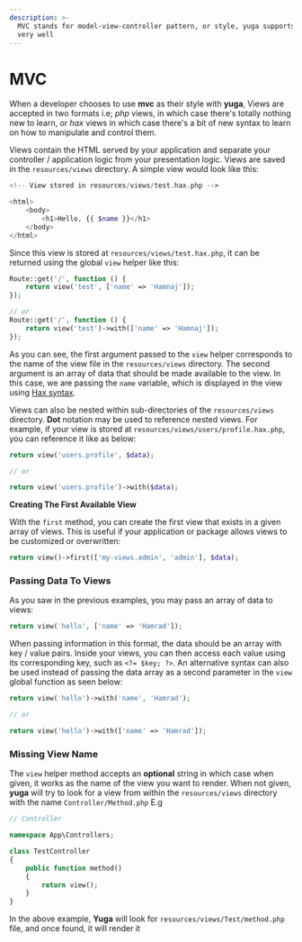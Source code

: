 ```yaml
---
description: >-
  MVC stands for model-view-controller pattern, or style, yuga supports this
  very well
---
```


# MVC

When a developer chooses to use **mvc** as their style with **yuga**, Views are accepted in two formats i.e; _php_ views, in which case there's totally nothing new to learn, or _hax_ views in which case there's a bit of new syntax to learn on how to manipulate and control them.

Views contain the HTML served by your application and separate your controller / application logic from your presentation logic. Views are saved in the `resources/views` directory. A simple view would look like this:

```php
<!-- View stored in resources/views/test.hax.php -->

<html>
    <body>
        <h1>Hello, {{ $name }}</h1>
    </body>
</html>
```

Since this view is stored at `resources/views/test.hax.php`, it can be returned using the global `view` helper like this:

```php
Route::get('/', function () {
    return view('test', ['name' => 'Hamnaj']);
});

// or
Route::get('/', function () {
    return view('test')->with(['name' => 'Hamnaj']);
});
```

As you can see, the first argument passed to the `view` helper corresponds to the name of the view file in the `resources/views` directory. The second argument is an array of data that should be made available to the view. In this case, we are passing the `name` variable, which is displayed in the view using [Hax syntax](https://yuga-framework.gitbook.io/documentation/views/mvc/hax-templates).

Views can also be nested within sub-directories of the `resources/views` directory. **Dot** notation may be used to reference nested views. For example, if your view is stored at `resources/views/users/profile.hax.php`, you can reference it like as below:

```php
return view('users.profile', $data);

// or 

return view('users.profile')->with($data);
```

**Creating The First Available View**

With the `first` method, you can create the first view that exists in a given array of views. This is useful if your application or package allows views to be customized or overwritten:

```php
return view()->first(['my-views.admin', 'admin'], $data);
```

### Passing Data To Views

As you saw in the previous examples, you may pass an array of data to views:

```php
return view('hello', ['name' => 'Hamrad']);
```

When passing information in this format, the data should be an array with key / value pairs. Inside your views, you can then access each value using its corresponding key, such as `<?= $key; ?>`. An alternative syntax can also be used instead of passing the data array as a second parameter in the `view` global function as seen below:

```php
return view('hello')->with('name', 'Hamrad');

// or 

return view('hello')->with(['name' => 'Hamrad']);
```

### Missing View Name

The `view` helper method accepts an **optional** string in which case when given, it works as the name of the view you want to render. When not given, **yuga** will try to look for a view from within the `resources/views` directory with the name `Controller/Method.php` E.g

```php
// Controller

namespace App\Controllers;

class TestController
{
    public function method()
    {
        return view();
    }
}
```

In the above example, **Yuga** will look for `resources/views/Test/method.php` file, and once found, it will render it
